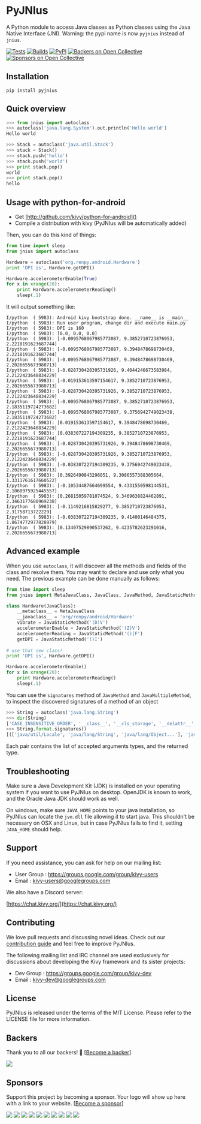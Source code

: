 PyJNIus
=======

A Python module to access Java classes as Python classes using the Java Native
Interface (JNI).
Warning: the pypi name is now `pyjnius` instead of `jnius`.

[![Tests](https://github.com/kivy/pyjnius/workflows/Continuous%20Integration/badge.svg)](https://github.com//kivy/pyjnius/actions)
[![Builds](https://github.com/kivy/pyjnius/workflows/Continuous%20Delivery/badge.svg)](https://github.com//kivy/pyjnius/actions)
[![PyPI](https://img.shields.io/pypi/v/pyjnius.svg)]()
[![Backers on Open Collective](https://opencollective.com/kivy/backers/badge.svg)](#backers) 
[![Sponsors on Open Collective](https://opencollective.com/kivy/sponsors/badge.svg)](#sponsors) 

Installation
------------

```
pip install pyjnius
```

Quick overview
--------------

```python
>>> from jnius import autoclass
>>> autoclass('java.lang.System').out.println('Hello world')
Hello world

>>> Stack = autoclass('java.util.Stack')
>>> stack = Stack()
>>> stack.push('hello')
>>> stack.push('world')
>>> print stack.pop()
world
>>> print stack.pop()
hello
```

Usage with python-for-android
-----------------------------

* Get [http://github.com/kivy/python-for-android]()
* Compile a distribution with kivy (PyJNIus will be automatically added)

Then, you can do this kind of things:

```python
from time import sleep
from jnius import autoclass

Hardware = autoclass('org.renpy.android.Hardware')
print 'DPI is', Hardware.getDPI()

Hardware.accelerometerEnable(True)
for x in xrange(20):
    print Hardware.accelerometerReading()
    sleep(.1)
```

It will output something like:

```
I/python  ( 5983): Android kivy bootstrap done. __name__ is __main__
I/python  ( 5983): Run user program, change dir and execute main.py
I/python  ( 5983): DPI is 160
I/python  ( 5983): [0.0, 0.0, 0.0]
I/python  ( 5983): [-0.0095768067985773087, 9.3852710723876953, 2.2218191623687744]
I/python  ( 5983): [-0.0095768067985773087, 9.3948478698730469, 2.2218191623687744]
I/python  ( 5983): [-0.0095768067985773087, 9.3948478698730469, 2.2026655673980713]
I/python  ( 5983): [-0.028730420395731926, 9.4044246673583984, 2.2122423648834229]
I/python  ( 5983): [-0.019153613597154617, 9.3852710723876953, 2.2026655673980713]
I/python  ( 5983): [-0.028730420395731926, 9.3852710723876953, 2.2122423648834229]
I/python  ( 5983): [-0.0095768067985773087, 9.3852710723876953, 2.1835119724273682]
I/python  ( 5983): [-0.0095768067985773087, 9.3756942749023438, 2.1835119724273682]
I/python  ( 5983): [0.019153613597154617, 9.3948478698730469, 2.2122423648834229]
I/python  ( 5983): [0.038307227194309235, 9.3852710723876953, 2.2218191623687744]
I/python  ( 5983): [-0.028730420395731926, 9.3948478698730469, 2.2026655673980713]
I/python  ( 5983): [-0.028730420395731926, 9.3852710723876953, 2.2122423648834229]
I/python  ( 5983): [-0.038307227194309235, 9.3756942749023438, 2.2026655673980713]
I/python  ( 5983): [0.3926490843296051, 9.3086557388305664, 1.3311761617660522]
I/python  ( 5983): [-0.10534487664699554, 9.4331550598144531, 2.1068975925445557]
I/python  ( 5983): [0.26815059781074524, 9.3469638824462891, 2.3463177680969238]
I/python  ( 5983): [-0.1149216815829277, 9.3852710723876953, 2.31758713722229]
I/python  ( 5983): [-0.038307227194309235, 9.41400146484375, 1.8674772977828979]
I/python  ( 5983): [0.13407529890537262, 9.4235782623291016, 2.2026655673980713]
```

Advanced example
----------------

When you use `autoclass`, it will discover all the methods and fields of the
class and resolve them. You may want to declare and use only what you
need. The previous example can be done manually as follows:

```python
from time import sleep
from jnius import MetaJavaClass, JavaClass, JavaMethod, JavaStaticMethod

class Hardware(JavaClass):
    __metaclass__ = MetaJavaClass
    __javaclass__ = 'org/renpy/android/Hardware'
    vibrate = JavaStaticMethod('(D)V')
    accelerometerEnable = JavaStaticMethod('(Z)V')
    accelerometerReading = JavaStaticMethod('()[F')
    getDPI = JavaStaticMethod('()I')
    
# use that new class!
print 'DPI is', Hardware.getDPI()

Hardware.accelerometerEnable()
for x in xrange(20):
    print Hardware.accelerometerReading()
    sleep(.1)
```

You can use the `signatures` method of `JavaMethod` and `JavaMultipleMethod`, to inspect the discovered signatures of a method of an object

```python
>>> String = autoclass('java.lang.String')
>>> dir(String)
['CASE_INSENSITIVE_ORDER', '__class__', '__cls_storage', '__delattr__', '__dict__', '__dir__', '__doc__', '__eq__', '__format__', '__ge__', '__getattribute__', '__gt__', '__hash__', '__init__', '__init_subclass__', '__javaclass__', '__javaconstructor__', '__le__', '__lt__', '__module__', '__ne__', '__new__', '__pyx_vtable__', '__reduce__', '__reduce_ex__', '__repr__', '__setattr__', '__setstate__', '__sizeof__', '__str__', '__subclasshook__', '__weakref__', 'charAt', 'checkBounds', 'clone', 'codePointAt', 'codePointBefore', 'codePointCount', 'compareTo', 'compareToIgnoreCase', 'concat', 'contains', 'contentEquals', 'copyValueOf', 'empty', 'endsWith', 'equals', 'equalsIgnoreCase', 'finalize', 'format', 'getBytes', 'getChars', 'getClass', 'hashCode', 'indexOf', 'indexOfSupplementary', 'intern', 'isEmpty', 'join', 'lastIndexOf', 'lastIndexOfSupplementary', 'length', 'matches', 'nonSyncContentEquals', 'notify', 'notifyAll', 'offsetByCodePoints', 'regionMatches', 'registerNatives', 'replace', 'replaceAll', 'replaceFirst', 'split', 'startsWith', 'subSequence', 'substring', 'toCharArray', 'toLowerCase', 'toString', 'toUpperCase', 'trim', 'valueOf', 'wait']
>>> String.format.signatures()
[(['java/util/Locale', 'java/lang/String', 'java/lang/Object...'], 'java/lang/String'), (['java/lang/String', 'java/lang/Object...'], 'java/lang/String')]
```
Each pair contains the list of accepted arguments types, and the returned type.

Troubleshooting
---------------

Make sure a Java Development Kit (JDK) is installed on your operating system if
you want to use PyJNIus on desktop. OpenJDK is known to work, and the Oracle
Java JDK should work as well.

On windows, make sure `JAVA_HOME` points to your java installation, so PyJNIus
can locate the `jvm.dll` file allowing it to start java. This shouldn't be
necessary on OSX and Linux, but in case PyJNIus fails to find it, setting
`JAVA_HOME` should help.

Support
-------

If you need assistance, you can ask for help on our mailing list:

* User Group : https://groups.google.com/group/kivy-users
* Email      : kivy-users@googlegroups.com

We also have a Discord server:

[https://chat.kivy.org/](https://chat.kivy.org/)

Contributing
------------

We love pull requests and discussing novel ideas. Check out our
[contribution guide](http://kivy.org/docs/contribute.html) and
feel free to improve PyJNIus.

The following mailing list and IRC channel are used exclusively for
discussions about developing the Kivy framework and its sister projects:

* Dev Group : https://groups.google.com/group/kivy-dev
* Email     : kivy-dev@googlegroups.com

License
-------

PyJNIus is released under the terms of the MIT License. Please refer to the
LICENSE file for more information.


## Backers

Thank you to all our backers! 🙏 [[Become a backer](https://opencollective.com/kivy#backer)]

<a href="https://opencollective.com/kivy#backers" target="_blank"><img src="https://opencollective.com/kivy/backers.svg?width=890"></a>


## Sponsors

Support this project by becoming a sponsor. Your logo will show up here with a link to your website. [[Become a sponsor](https://opencollective.com/kivy#sponsor)]

<a href="https://opencollective.com/kivy/sponsor/0/website" target="_blank"><img src="https://opencollective.com/kivy/sponsor/0/avatar.svg"></a>
<a href="https://opencollective.com/kivy/sponsor/1/website" target="_blank"><img src="https://opencollective.com/kivy/sponsor/1/avatar.svg"></a>
<a href="https://opencollective.com/kivy/sponsor/2/website" target="_blank"><img src="https://opencollective.com/kivy/sponsor/2/avatar.svg"></a>
<a href="https://opencollective.com/kivy/sponsor/3/website" target="_blank"><img src="https://opencollective.com/kivy/sponsor/3/avatar.svg"></a>
<a href="https://opencollective.com/kivy/sponsor/4/website" target="_blank"><img src="https://opencollective.com/kivy/sponsor/4/avatar.svg"></a>
<a href="https://opencollective.com/kivy/sponsor/5/website" target="_blank"><img src="https://opencollective.com/kivy/sponsor/5/avatar.svg"></a>
<a href="https://opencollective.com/kivy/sponsor/6/website" target="_blank"><img src="https://opencollective.com/kivy/sponsor/6/avatar.svg"></a>
<a href="https://opencollective.com/kivy/sponsor/7/website" target="_blank"><img src="https://opencollective.com/kivy/sponsor/7/avatar.svg"></a>
<a href="https://opencollective.com/kivy/sponsor/8/website" target="_blank"><img src="https://opencollective.com/kivy/sponsor/8/avatar.svg"></a>
<a href="https://opencollective.com/kivy/sponsor/9/website" target="_blank"><img src="https://opencollective.com/kivy/sponsor/9/avatar.svg"></a>
